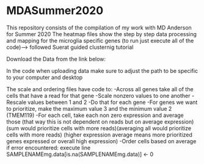 # MDASummer2020
This repository consists of the compilation of my work with MD Anderson for Summer 2020
The heatmap files show the step by step data processing and mapping for the microglia specific genes (to run just execute all of the code)--> followed Suerat guided clusternig tutorial

Download the Data from the link below:

In the code when uploading data make sure to adjust the path to be specific to your computer and desktop


The scale and ordering files have code to: 
-Across all genes take all of the cells that have a read for that gene 
-Scale nonzero values to one another
-Rescale values between 1 and 2 
-Do that for each gene 
-For genes we want to prioritize, make the maximum value 3 and the minimum value 2 (TMEM119)
-For each cell, take each non zero expression and average those
 (that way this is not dependent on reads but on average expression) (sum would prioritize cells with more reads)(averaging all would prioritize cells with more reads) (higher expression average means more prioritized genes expressed or overall high expression) 
-Order cells based on average 
if error encountered: execute line
        SAMPLENAMEmg.data[is.na(SAMPLENAMEmg.data)] <- 0


